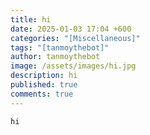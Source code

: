 ```yaml
---
title: hi
date: 2025-01-03 17:04 +600
categories: "[Miscellaneous]"
tags: "[tanmoythebot]"
author: tanmoythebot
image: /assets/images/hi.jpg
description: hi
published: true
comments: true
---
```

```
hi
```